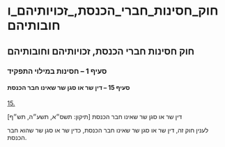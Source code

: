 # חוק_חסינות_חברי_הכנסת,_זכויותיהם_וחובותיהם

## חוק חסינות חברי הכנסת, זכויותיהם וחובותיהם

### סעיף 1 – חסינות במילוי התפקיד

#### סעיף 15 – דין שר או סגן שר שאינו חבר הכנסת

[15.](https://he.wikisource.org/wiki/חוק_חסינות_חברי_הכנסת,_זכויותיהם_וחובותיהם#s_yp_15)

דין שר או סגן שר שאינו חבר הכנסת [תיקון: תשס״א, תשע״ה, תש״ף]

לענין חוק זה, דין שר או סגן שר שאינו חבר הכנסת, כדין שר או סגן שר שהוא חבר הכנסת.
